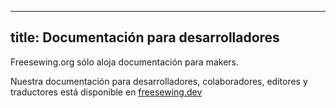 ***

## title: Documentación para desarrolladores

Freesewing.org sólo aloja documentación para makers.

Nuestra documentación para desarrolladores, colaboradores, editores y traductores está disponible en [freesewing.dev][1]

[1]: https://freesewing.dev/
